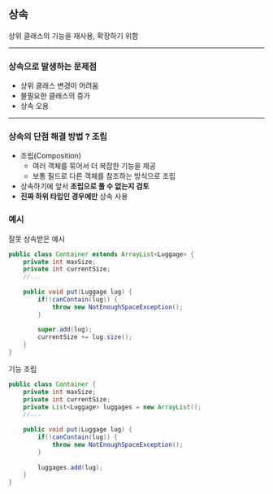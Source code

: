 ## 상속
상위 클래스의 기능을 재사용, 확장하기 위함

---

### 상속으로 발생하는 문제점
* 상위 클래스 변경이 어려움
* 불필요한 클래스의 증가
* 상속 오용

---

### 상속의 단점 해결 방법 ? 조립
* 조립(Composition)
  * 여러 객체를 묶어서 더 복잡한 기능을 제공
  * 보통 필드로 다른 객체를 참조하는 방식으로 조립
* 상속하기에 앞서 __조립으로 풀 수 없는지 검토__
* __진짜 하위 타입인 경우에만__ 상속 사용

### 예시
잘못 상속받은 예시
```java
public class Container extends ArrayList<Luggage> {
    private int maxSize;
    private int currentSize;
    //...
    
    public void put(Luggage lug) {
        if(!canContain(lug)) {
            throw new NotEnoughSpaceException();
        }
        
        super.add(lug);
        currentSize += lug.size();
    }
}
```
기능 조립
```java
public class Container {
    private int maxSize;
    private int currentSize;
    private List<Luggage> luggages = new ArrayList();
    //...
    
    public void put(Luggage lug) {
        if(!canContain(lug)) {
            throw new NotEnoughSpaceException();
        }
        
        luggages.add(lug);
    }
}
```